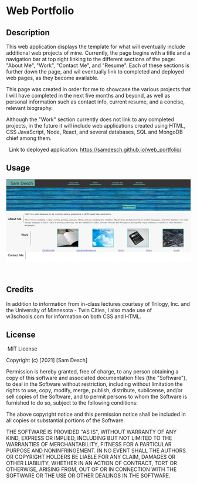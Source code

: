 # Web Portfolio

## Description

​This web application displays the template for what will eventually include additional web projects of mine. Currently, the page begins with a title and a navigation bar at top right linking to the different sections of the page: "About Me", "Work", "Contact Me", and "Resume". Each of these sections is further down the page, and wil eventually link to completed and deployed web pages, as they become available.

This page was created in order for me to showcase the various projects that I will have completed in the next five months and beyond, as well as personal information such as contact info, current resume, and a concise, relevant biography.

Although the "Work" section currently does not link to any completed projects, in the future it will include web applications created using HTML, CSS JavaScript, Node, React, and several databases, SQL and MongoDB chief among them.

​
​
Link to deployed application:
​https://samdesch.github.io/web_portfolio/

## Usage

![Web Portfolio](./assets/images/webPortfolio.jpg)

​

## Credits

​In addition to information from in-class lectures courtesy of Trilogy, Inc. and the University of Minnesota - Twin Cities, I also made use of w3schools.com for information on both CSS and HTML.
​
​

## License

​
MIT License

Copyright (c) [2021] [Sam Desch]

Permission is hereby granted, free of charge, to any person obtaining a copy
of this software and associated documentation files (the "Software"), to deal
in the Software without restriction, including without limitation the rights
to use, copy, modify, merge, publish, distribute, sublicense, and/or sell
copies of the Software, and to permit persons to whom the Software is
furnished to do so, subject to the following conditions:

The above copyright notice and this permission notice shall be included in all
copies or substantial portions of the Software.

THE SOFTWARE IS PROVIDED "AS IS", WITHOUT WARRANTY OF ANY KIND, EXPRESS OR
IMPLIED, INCLUDING BUT NOT LIMITED TO THE WARRANTIES OF MERCHANTABILITY,
FITNESS FOR A PARTICULAR PURPOSE AND NONINFRINGEMENT. IN NO EVENT SHALL THE
AUTHORS OR COPYRIGHT HOLDERS BE LIABLE FOR ANY CLAIM, DAMAGES OR OTHER
LIABILITY, WHETHER IN AN ACTION OF CONTRACT, TORT OR OTHERWISE, ARISING FROM,
OUT OF OR IN CONNECTION WITH THE SOFTWARE OR THE USE OR OTHER DEALINGS IN THE
SOFTWARE.
